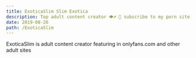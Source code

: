 ```yaml
---
title: ExoticaSlim Slim Exotica
description: Top adult content creator 👁♐️ 👑 subscribe to my porn site below IG Missskaylax
date: 2019-08-26
path: /ExoticaSlim
---
```


ExoticaSlim is adult content creator featuring in onlyfans.com and other adult sites
